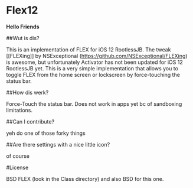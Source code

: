 # Flex12

**Hello Friends**

##Wut is dis?

This is an implementation of FLEX for iOS 12 RootlessJB. The tweak [[FLEXing]] by NSExceptional (https://github.com/NSExceptional/FLEXing) is awesome, but unfortunately Activator has not been updated for iOS 12 RootlessJB yet. This is a very simple implementation that allows you to toggle FLEX from the home screen or lockscreen by force-touching the status bar.

##How dis werk?

Force-Touch the status bar. Does not work in apps yet bc of sandboxing limitations.

##Can I contribute?

yeh do one of those forky things

##Are there settings with a nice little icon?

of course


#License

BSD FLEX (look in the Class directory) and also BSD for this one.
